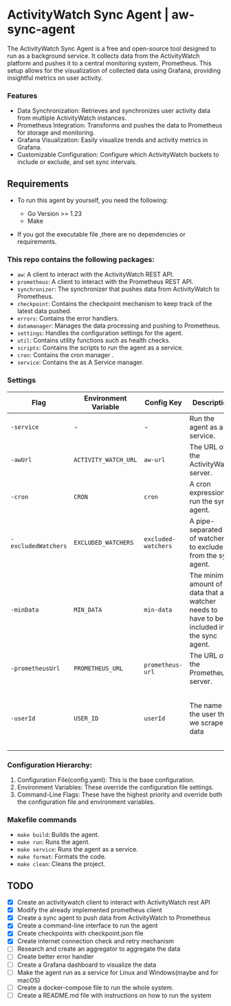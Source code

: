 # ActivityWatch Sync Agent | aw-sync-agent
The ActivityWatch Sync Agent is a free and open-source tool designed to run as a background service. It collects data from the ActivityWatch platform and pushes it to a central monitoring system, Prometheus. This setup allows for the visualization of collected data using Grafana, providing insightful metrics on user activity.

### Features

- Data Synchronization: Retrieves and synchronizes user activity data from multiple ActivityWatch instances.
- Prometheus Integration: Transforms and pushes the data to Prometheus for storage and monitoring.
- Grafana Visualization: Easily visualize trends and activity metrics in Grafana.
- Customizable Configuration: Configure which ActivityWatch buckets to include or exclude, and set sync intervals.
## Requirements

- To run this agent by yourself, you need the following:
  - Go  Version >= 1.23
  - Make

- If you got the executable file ,there are no dependencies or requirements.

### This repo contains the following packages:

- `aw`: A client to interact with the ActivityWatch REST API.
- `prometheus`: A client to interact with the Prometheus REST API.
- `synchronizer`: The synchronizer that pushes data from ActivityWatch to Prometheus.
- `checkpoint`: Contains the checkpoint mechanism to keep track of the latest data pushed.
- `errors`: Contains the error handlers.
- `datamanager`: Manages the data processing and pushing to Prometheus.
- `settings`: Handles the configuration settings for the agent.
- `util`: Contains utility functions such as health checks.
- `scripts`: Contains the scripts to run the agent as a service.
- `cron`: Contains the cron manager .
- `service`: Contains the as A Service manager.


### Settings

| Flag                | Environment Variable | Config Key          | Description                                                                               | Mandatory | Default Value                                     |
|---------------------|----------------------|---------------------|-------------------------------------------------------------------------------------------|-----------|---------------------------------------------------|
| `-service`          | -                    | -                   | Run the agent as a service.                                                               | false     | false                                             |
| `-awUrl`            | `ACTIVITY_WATCH_URL` | `aw-url`            | The URL of the ActivityWatch server.                                                      | true      | -                                                 |
| `-cron`             | `CRON`               | `cron`              | A cron expression to run the sync agent.                                                  | false     | Every 5 minutes                                   |
| `-excludedWatchers` | `EXCLUDED_WATCHERS`  | `excluded-watchers` | A pipe-separated list of watchers to exclude from the sync agent.                         | false     | -                                                 |
| `-minData`          | `MIN_DATA`           | `min-data`          | The minimum amount of data that a watcher needs to have to be included in the sync agent. | false     | 5                                                 |
| `-prometheusUrl`    | `PROMETHEUS_URL`     | `prometheus-url`    | The URL of the Prometheus server.                                                         | true      | -                                                 |
| `-userId`           | `USER_ID`            | `userId`            | The name of the user that we scrape data                                                  | false     | The name of the computer otherwise a generated id |

### Configuration Hierarchy:

1. Configuration File(config.yaml): This is the base configuration.
2. Environment Variables: These override the configuration file settings.
3. Command-Line Flags: These have the highest priority and override both the configuration file and environment variables.

### Makefile commands

- `make build`: Builds the agent.
- `make run`: Runs the agent.
- `make service`: Runs the agent as a service.
- `make format`: Formats the code.
- `make clean`: Cleans the project.


## TODO

- [x] Create an activitywatch client to interact with ActivityWatch rest API
- [x] Modify the already implemented prometheus client
- [x] Create a sync agent to push data from ActivityWatch to Prometheus
- [x] Create a command-line interface to run the agent
- [x] Create checkpoints with checkpoint.json file
- [x] Create internet connection check and retry mechanism
- [ ] Research and create an aggregator to aggregate the data
- [ ] Create better error handler
- [ ] Create a Grafana dashboard to visualize the data
- [ ] Make the agent run as a service for Linux and Windows(maybe and for macOS)
- [ ] Create a docker-compose file to run the whole system.
- [ ] Create a README.md file with instructions on how to run the system